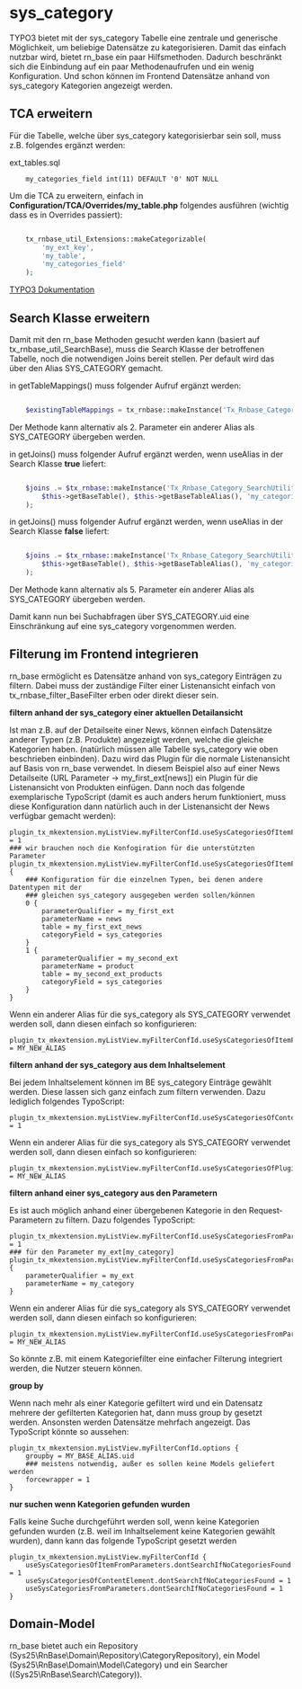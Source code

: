 sys_category
=========

TYPO3 bietet mit der sys_category Tabelle eine zentrale und generische Möglichkeit, um beliebige Datensätze zu kategorisieren. Damit das einfach nutzbar wird, bietet rn_base ein paar Hilfsmethoden. Dadurch beschränkt sich die Einbindung auf ein paar Methodenaufrufen und ein wenig Konfiguration. Und schon können im Frontend Datensätze anhand von sys_category Kategorien angezeigt werden.

TCA erweitern
-----
Für die Tabelle, welche über sys_category kategorisierbar sein soll, muss z.B. folgendes ergänzt werden:

ext_tables.sql

```
    my_categories_field int(11) DEFAULT '0' NOT NULL
```

Um die TCA zu erweitern, einfach in **Configuration/TCA/Overrides/my_table.php** folgendes ausführen (wichtig dass es in Overrides passiert):

```php

    tx_rnbase_util_Extensions::makeCategorizable(
        'my_ext_key',
        'my_table',
        'my_categories_field'
    );

```

[TYPO3 Dokumentation](https://docs.typo3.org/typo3cms/CoreApiReference/ApiOverview/Categories/Index.html)

Search Klasse erweitern
-----
Damit mit den rn_base Methoden gesucht werden kann (basiert auf tx_rnbase_util_SearchBase), muss die Search Klasse der betroffenen Tabelle, noch die notwendigen Joins bereit stellen. Per default wird das über den Alias SYS_CATEGORY gemacht.

in getTableMappings() muss folgender Aufruf ergänzt werden:

```php

    $existingTableMappings = tx_rnbase::makeInstance('Tx_Rnbase_Category_SearchUtility')->addTableMapping($existingTableMappings);

```

Der Methode kann alternativ als 2. Parameter ein anderer Alias als SYS_CATEGORY übergeben werden.

in getJoins() muss folgender Aufruf ergänzt werden, wenn useAlias in der Search Klasse **true** liefert:

```php

    $joins .= $tx_rnbase::makeInstance('Tx_Rnbase_Category_SearchUtility')->addJoins(
        $this->getBaseTable(), $this->getBaseTableAlias(), 'my_categories_field', $tableAliases
    );

```

in getJoins() muss folgender Aufruf ergänzt werden, wenn useAlias in der Search Klasse **false** liefert:

```php

    $joins .= $tx_rnbase::makeInstance('Tx_Rnbase_Category_SearchUtility')->addJoinsWithoutAlias(
        $this->getBaseTable(), $this->getBaseTableAlias(), 'my_categories_field', $tableAliases
    );

```

Der Methode kann alternativ als 5. Parameter ein anderer Alias als SYS_CATEGORY übergeben werden.

Damit kann nun bei Suchabfragen über SYS_CATEGORY.uid eine Einschränkung auf eine sys_category vorgenommen werden.

Filterung im Frontend integrieren
-----

rn_base ermöglicht es Datensätze anhand von sys_category Einträgen zu filtern. Dabei muss der zuständige Filter einer Listenansicht einfach von tx_rnbase_filter_BaseFilter erben oder direkt dieser sein.

**filtern anhand der sys_category einer aktuellen Detailansicht**

Ist man z.B. auf der Detailseite einer News, können einfach Datensätze anderer Typen (z.B. Produkte) angezeigt werden, welche die gleiche Kategorien haben. (natürlich müssen alle Tabelle sys_category wie oben beschrieben einbinden). Dazu wird das Plugin für die normale Listenansicht auf Basis von rn_base verwendet. In diesem Beispiel also auf einer News Detailseite (URL Parameter -> my_first_ext[news]) ein Plugin für die Listenansicht von Produkten einfügen. Dann noch das folgende exemplarische TypoScript (damit es auch anders herum funktioniert, muss diese Konfiguration dann natürlich auch in der Listenansicht der News verfügbar gemacht werden):

```
plugin_tx_mkextension.myListView.myFilterConfId.useSysCategoriesOfItemFromParameters = 1
### wir brauchen noch die Konfogiration für die unterstützten Parameter
plugin_tx_mkextension.myListView.myFilterConfId.useSysCategoriesOfItemFromParameters.supportedParameters {
    ### Konfiguration für die einzelnen Typen, bei denen andere Datentypen mit der
    ### gleichen sys_category ausgegeben werden sollen/können
    0 {
        parameterQualifier = my_first_ext
        parameterName = news
        table = my_first_ext_news
        categoryField = sys_categories
    }
    1 {
        parameterQualifier = my_second_ext
        parameterName = product
        table = my_second_ext_products
        categoryField = sys_categories
    }
}
```

Wenn ein anderer Alias für die sys_category als SYS_CATEGORY verwendet werden soll, dann diesen einfach so konfigurieren:

```
plugin_tx_mkextension.myListView.myFilterConfId.useSysCategoriesOfItemFromParameters.sysCategoryTableAlias = MY_NEW_ALIAS
```

**filtern anhand der sys_category aus dem Inhaltselement**

Bei jedem Inhaltselement können im BE sys_category Einträge gewählt werden. Diese lassen sich ganz einfach zum filtern verwenden. Dazu lediglich folgendes TypoScript:

```
plugin_tx_mkextension.myListView.myFilterConfId.useSysCategoriesOfContentElement = 1
```

Wenn ein anderer Alias für die sys_category als SYS_CATEGORY verwendet werden soll, dann diesen einfach so konfigurieren:

```
plugin_tx_mkextension.myListView.myFilterConfId.useSysCategoriesOfPlugin.sysCategoryTableAlias = MY_NEW_ALIAS
```

**filtern anhand einer sys_category aus den Parametern**

Es ist auch möglich anhand einer übergebenen Kategorie in den Request-Parametern zu filtern. Dazu folgendes TypoScript:

```
plugin_tx_mkextension.myListView.myFilterConfId.useSysCategoriesFromParameters = 1
### für den Parameter my_ext[my_category]
plugin_tx_mkextension.myListView.myFilterConfId.useSysCategoriesFromParameters {
    parameterQualifier = my_ext
    parameterName = my_category
}
```

Wenn ein anderer Alias für die sys_category als SYS_CATEGORY verwendet werden soll, dann diesen einfach so konfigurieren:

```
plugin_tx_mkextension.myListView.myFilterConfId.useSysCategoriesFromParameters.sysCategoryTableAlias = MY_NEW_ALIAS
```

So könnte z.B. mit einem Kategoriefilter eine einfacher Filterung integriert werden, die Nutzer steuern können.

**group by**

Wenn nach mehr als einer Kategorie gefiltert wird und ein Datensatz mehrere der gefilterten Kategorien hat, dann muss group by gesetzt werden. Ansonsten werden Datensätze mehrfach angezeigt. Das TypoScript könnte so aussehen:


```
plugin_tx_mkextension.myListView.myFilterConfId.options {
    groupby = MY_BASE_ALIAS.uid
    ### meistens notwendig, außer es sollen keine Models geliefert werden
    forcewrapper = 1
}
```

**nur suchen wenn Kategorien gefunden wurden**

Falls keine Suche durchgeführt werden soll, wenn keine Kategorien gefunden wurden (z.B. weil im Inhaltselement keine Kategorien gewählt wurden), dann kann das folgende TypoScript gesetzt werden


```
plugin_tx_mkextension.myListView.myFilterConfId {
    useSysCategoriesOfItemFromParameters.dontSearchIfNoCategoriesFound = 1
    useSysCategoriesOfContentElement.dontSearchIfNoCategoriesFound = 1
    useSysCategoriesFromParameters.dontSearchIfNoCategoriesFound = 1
}
```

Domain-Model
-----
rn_base bietet auch ein Repository (Sys25\RnBase\Domain\Repository\CategoryRepository), 
ein Model (Sys25\RnBase\Domain\Model\Category) und ein Searcher ((Sys25\RnBase\Search\Category)).
